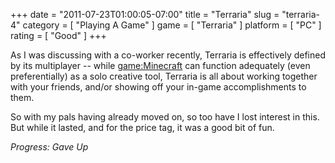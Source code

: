 +++
date = "2011-07-23T01:00:05-07:00"
title = "Terraria"
slug = "terraria-4"
category = [ "Playing A Game" ]
game = [ "Terraria" ]
platform = [ "PC" ]
rating = [ "Good" ]
+++

As I was discussing with a co-worker recently, Terraria is effectively defined by its multiplayer -- while <game:Minecraft> can function adequately (even preferentially) as a solo creative tool, Terraria is all about working together with your friends, and/or showing off your in-game accomplishments to them.

So with my pals having already moved on, so too have I lost interest in this.  But while it lasted, and for the price tag, it was a good bit of fun.

<i>Progress: Gave Up</i>
